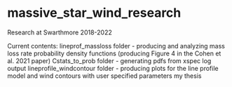 # massive_star_wind_research
Research at Swarthmore 2018-2022

Current contents:
  lineprof_massloss folder - producing and analyzing mass loss rate probability density functions (producing Figure 4 in the Cohen et al. 2021 paper)
  Cstats_to_prob folder - generating pdfs from xspec log output
  lineprofile_windcontour folder - producing plots for the line profile model and wind contours with user specified parameters
  my thesis
